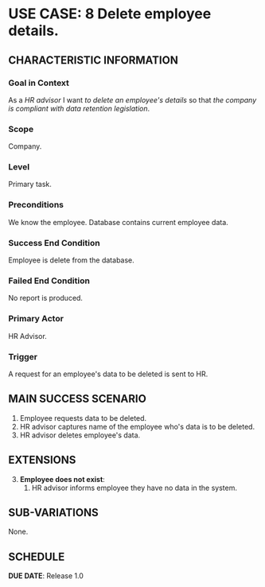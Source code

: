 # USE CASE: 8 Delete employee details.

## CHARACTERISTIC INFORMATION

### Goal in Context

As a *HR advisor* I want *to delete an employee's details* so that *the company is compliant with data retention legislation*.

### Scope

Company.

### Level

Primary task.

### Preconditions

We know the employee.  Database contains current employee data.

### Success End Condition

Employee is delete from the database.

### Failed End Condition

No report is produced.

### Primary Actor

HR Advisor.

### Trigger

A request for an employee's data to be deleted is sent to HR.

## MAIN SUCCESS SCENARIO

1. Employee requests data to be deleted.
2. HR advisor captures name of the employee who's data is to be deleted.
3. HR advisor deletes employee's data.

## EXTENSIONS

3. **Employee does not exist**:
    1. HR advisor informs employee they have no data in the system.

## SUB-VARIATIONS

None.

## SCHEDULE

**DUE DATE**: Release 1.0

